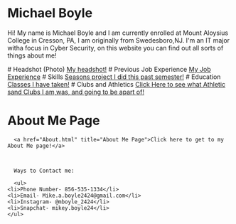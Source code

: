 # Michael Boyle
<p> Hi! My name is Michael Boyle and I am currently enrolled at Mount Aloysius College in Cresson, PA, I am originally from Swedesboro,NJ. I'm an IT major witha focus in Cyber Security, on this website you can find out all sorts of things about me!</p>
# Headshot (Photo)
<a href="images/IMG-0421.PNG" title="My headshot"> My headshot!</a>
# Previous Job Experience
<a href="Previous Job experience.html" title="Previous Job Experience">My Job Experience</a>
# Skills
<a href="skills.html" title="Seasons project I did this past semester!">Seasons project I did this past semester!</a>
# Education
<a href="education.html" title="Some classes I have taken"> Classes I have taken!</a>
# Clubs and Athletics
<a href="clubs.html" title="Clubs and Athletics"> Click Here to see what Athletic sand Clubs I am,was, and going to be apart of!</a>
<div class="portfolio-card">
      
# About Me Page
      <a href="About.html" title="About Me Page">Click here to get to my About Me page!</a>
     
      
      
      Ways to Contact me:
      
      <ul>
    <li>Phone Number- 856-535-1334</li>
    <li>Email- Mike.a.boyle2424@gmail.com</li>
    <li>Instagram- @mboyle_2424</li>
    <li>Snapchat- mikey.boyle24</li>
    </ul>
</div>


